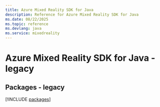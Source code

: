 ```yaml
---
title: Azure Mixed Reality SDK for Java
description: Reference for Azure Mixed Reality SDK for Java
ms.date: 08/22/2025
ms.topic: reference
ms.devlang: java
ms.service: mixedreality
---
```

# Azure Mixed Reality SDK for Java - legacy
## Packages - legacy
[!INCLUDE [packages](mixed-reality-index.md)]